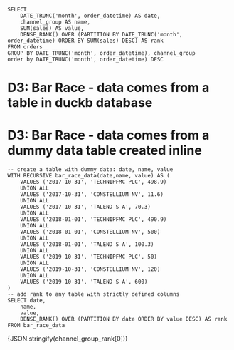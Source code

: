 ```channel_group_rank 
SELECT 
    DATE_TRUNC('month', order_datetime) AS date,
    channel_group AS name,
    SUM(sales) AS value,
    DENSE_RANK() OVER (PARTITION BY DATE_TRUNC('month', order_datetime) ORDER BY SUM(sales) DESC) AS rank
FROM orders 
GROUP BY DATE_TRUNC('month', order_datetime), channel_group
order by DATE_TRUNC('month', order_datetime) DESC
```
<!-- <script>
import BarRace from '$lib/BarRace.svelte';
</script> -->

# D3: Bar Race - data comes from a table in **duckb** database

<BarRace 
inputData={channel_group_rank}
dateCol="date"
nameCol="name"
valueCol="value"
duration=500
/>

# D3: Bar Race - data comes from a dummy data table created inline

```data_with_rank
-- create a table with dummy data: date, name, value
WITH RECURSIVE bar_race_data(date,name, value) AS (
    VALUES ('2017-10-31', 'TECHNIPFMC PLC', 498.9)
    UNION ALL
    VALUES ('2017-10-31', 'CONSTELLIUM NV', 11.6)
    UNION ALL
    VALUES ('2017-10-31', 'TALEND S A', 70.3)
    UNION ALL
    VALUES ('2018-01-01', 'TECHNIPFMC PLC', 490.9)
    UNION ALL
    VALUES ('2018-01-01', 'CONSTELLIUM NV', 500)
    UNION ALL
    VALUES ('2018-01-01', 'TALEND S A', 100.3)
    UNION ALL
    VALUES ('2019-10-31', 'TECHNIPFMC PLC', 50)
    UNION ALL
    VALUES ('2019-10-31', 'CONSTELLIUM NV', 120)
    UNION ALL   
    VALUES ('2019-10-31', 'TALEND S A', 600)
)
-- add rank to any table with strictly defined columns
SELECT date,
    name,
    value,
    DENSE_RANK() OVER (PARTITION BY date ORDER BY value DESC) AS rank
FROM bar_race_data 
```
{JSON.stringify(channel_group_rank[0])}

<BarRace 
inputData={data_with_rank}
dateCol="date"
nameCol="name"
valueCol="value"
duration=1000
/>

